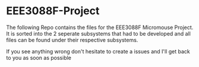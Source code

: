 # EEE3088F-Project
The following Repo contains the files for the EEE3088F Micromouse Project.
It is sorted into the 2 seperate subsystems that had to be developed and all files can be found under their respective subsystems.

If you see anything wrong don't hesitate to create a issues and I'll get back to you as soon as possible
